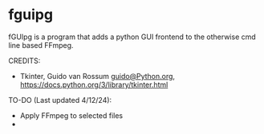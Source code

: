 # fguipg
fGUIpg is a program that adds a python GUI frontend to the otherwise cmd line based FFmpeg.

CREDITS: 
- Tkinter, Guido van Rossum <guido@Python.org>, https://docs.python.org/3/library/tkinter.html

TO-DO (Last updated 4/12/24):
- Apply FFmpeg to selected files
- 
